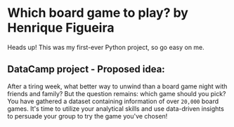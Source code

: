 # Which board game to play? by Henrique Figueira

Heads up! This was my first-ever Python project, so go easy on me.

## DataCamp project - Proposed idea:

After a tiring week, what better way to unwind than a board game night with friends and family? But the question remains: which game should you pick? You have gathered a dataset containing information of over `20,000` board games. It's time to utilize your analytical skills and use data-driven insights to persuade your group to try the game you've chosen!

